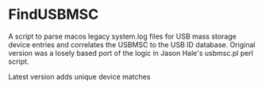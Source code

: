 # FindUSBMSC
A script to parse macos legacy system.log files for USB mass storage device entries and correlates the USBMSC to the USB ID database. 
Original version was a losely based port of the logic in Jason Hale's usbmsc.pl perl script. 

Latest version adds unique device matches
